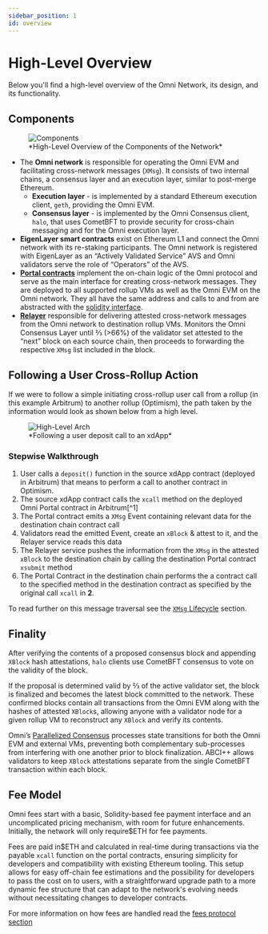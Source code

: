 ```yaml
---
sidebar_position: 1
id: overview
---
```


# High-Level Overview

Below you'll find a high-level overview of the Omni Network, its design, and its functionality.

## Components

<figure>
  <img src="/img/high-level-components.png" alt="Components" />
  <figcaption>*High-Level Overview of the Components of the Network*</figcaption>
</figure>

- The **Omni network** is responsible for operating the Omni EVM and facilitating cross-network messages (`XMsg`). It consists of two internal chains, a consensus layer and an execution layer, similar to post-merge Ethereum.
  - **Execution layer** - is implemented by a standard Ethereum execution client, `geth`, providing the Omni EVM.
  - **Consensus layer** - is implemented by the Omni Consensus client, `halo`, that uses CometBFT to provide security for cross-chain messaging and for the Omni execution layer.
- **EigenLayer smart contracts** exist on Ethereum L1 and connect the Omni network with its re-staking participants. The Omni network is registered with EigenLayer as an “Actively Validated Service” AVS and Omni validators serve the role of “Operators” of the AVS.
- [**Portal contracts**](./architecture.md#portal-contract) implement the on-chain logic of the Omni protocol and serve as the main interface for creating cross-network messages. They are deployed to all supported rollup VMs as well as the Omni EVM on the Omni network. They all have the same address and calls to and from are abstracted with the [solidity interface](https://github.com/omni-network/omni/blob/22bd4460e254eee4ebf79239897ea04ba9b2db43/contracts/src/interfaces/IOmniPortal.sol).
- [**Relayer**](./architecture.md#relayer) responsible for delivering attested cross-network messages from the Omni network to destination rollup VMs. Monitors the Omni Consensus Layer until ⅔ (>66%) of the validator set attested to the “next” block on each source chain, then proceeds to forwarding the respective `XMsg` list included in the block.

## Following a User Cross-Rollup Action

If we were to follow a simple initiating cross-rollup user call from a rollup (in this example Arbitrum) to another rollup (Optimism), the path taken by the information would look as shown below from a high level.

<figure>
  <img src="/img/high-level-arch.svg" alt="High-Level Arch" />
  <figcaption>*Following a user deposit call to an xdApp*</figcaption>
</figure>

### Stepwise Walkthrough

1. User calls a `deposit()` function in the source xdApp contract (deployed in Arbitrum) that means to perform a call to another contract in Optimism.
2. The source xdApp contract calls the `xcall` method on the deployed Omni Portal contract in Arbitrum[^1]
3. The Portal contract emits a `XMsg` Event containing relevant data for the destination chain contract call
4. Validators read the emitted Event, create an `xBlock` & attest to it, and the Relayer service reads this data
5. The Relayer service pushes the information from the `XMsg` in the attested `xBlock` to the destination chain by calling the destination Portal contract `xsubmit` method
6. The Portal Contract in the destination chain performs the a contract call to the specified method in the destination contract as specified by the original call `xcall` in **2**.

To read further on this message traversal see the [`XMsg` Lifecycle](./architecture.md#xmsg-lifecycle) section.

## Finality

After verifying the contents of a proposed consensus block and appending `XBlock` hash attestations, `halo` clients use CometBFT consensus to vote on the validity of the block.

If the proposal is determined valid by ⅔ of the active validator set, the block is finalized and becomes the latest block committed to the network. These confirmed blocks contain all transactions from the Omni EVM along with the hashes of attested `XBlock`s, allowing anyone with a validator node for a given rollup VM to reconstruct any `XBlock` and verify its contents.

Omni’s [Parallelized Consensus](./architecture.md#parallelized-consensus--cometbft) processes state transitions for both the Omni EVM and external VMs, preventing both complementary sub-processes from interfering with one another prior to block finalization. ABCI++ allows validators to keep `XBlock` attestations separate from the single CometBFT transaction within each block.

## Fee Model

Omni fees start with a basic, Solidity-based fee payment interface and an uncomplicated pricing mechanism, with room for future enhancements. Initially, the network will only require\$ETH for fee payments.

Fees are paid in\$ETH and calculated in real-time during transactions via the payable `xcall` function on the portal contracts, ensuring simplicity for developers and compatibility with existing Ethereum tooling. This setup allows for easy off-chain fee estimations and the possibility for developers to pass the cost on to users, with a straightforward upgrade path to a more dynamic fee structure that can adapt to the network's evolving needs without necessitating changes to developer contracts.

For more information on how fees are handled read the [fees protocol section](./architecture.md#fee-handling)
